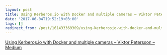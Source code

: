```yaml
---
layout: post
title: Using Kerberos.io with Docker and multiple cameras – Viktor Petersson – Medium
date: '2017-06-04T19:52:19+03:00'
tags: []
redirect_from: /post/161433369309/using-kerberosio-with-docker-and-multiple-cameras
---
```

[Using Kerberos.io with Docker and multiple cameras – Viktor Petersson – Medium](https://medium.com/@vpetersson/using-kerberos-io-with-docker-and-multiple-cameras-9eee66dcae31)
